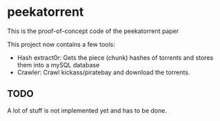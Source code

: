 # peekatorrent
This is the proof-of-concept code of the peekatorrent paper

This project now contains a few tools:
* Hash extract0r: Gets the piece (chunk) hashes of torrents and stores them into a mySQL database
* Crawler: Crawl kickass/piratebay and download the torrents.

## TODO
A lot of stuff is not implemented yet and has to be done.
